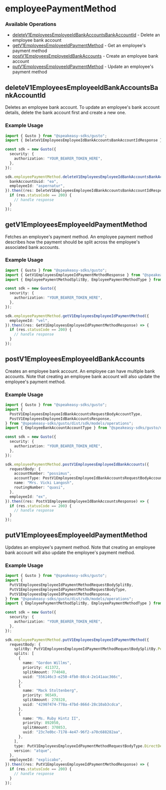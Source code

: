 # employeePaymentMethod

### Available Operations

* [deleteV1EmployeesEmployeeIdBankAccountsBankAccountId](#deletev1employeesemployeeidbankaccountsbankaccountid) - Delete an employee bank account
* [getV1EmployeesEmployeeIdPaymentMethod](#getv1employeesemployeeidpaymentmethod) - Get an employee's payment method
* [postV1EmployeesEmployeeIdBankAccounts](#postv1employeesemployeeidbankaccounts) - Create an employee bank account
* [putV1EmployeesEmployeeIdPaymentMethod](#putv1employeesemployeeidpaymentmethod) - Update an employee's payment method

## deleteV1EmployeesEmployeeIdBankAccountsBankAccountId

Deletes an employee bank account. To update an employee's bank account details, delete the bank account first and create a new one.

### Example Usage

```typescript
import { Gusto } from "@speakeasy-sdks/gusto";
import { DeleteV1EmployeesEmployeeIdBankAccountsBankAccountIdResponse } from "@speakeasy-sdks/gusto/dist/sdk/models/operations";

const sdk = new Gusto({
  security: {
    authorization: "YOUR_BEARER_TOKEN_HERE",
  },
});

sdk.employeePaymentMethod.deleteV1EmployeesEmployeeIdBankAccountsBankAccountId({
  bankAccountUuid: "ea",
  employeeId: "aspernatur",
}).then((res: DeleteV1EmployeesEmployeeIdBankAccountsBankAccountIdResponse) => {
  if (res.statusCode == 200) {
    // handle response
  }
});
```

## getV1EmployeesEmployeeIdPaymentMethod

Fetches an employee's payment method. An employee payment method describes how the payment should be split across the employee's associated bank accounts.

### Example Usage

```typescript
import { Gusto } from "@speakeasy-sdks/gusto";
import { GetV1EmployeesEmployeeIdPaymentMethodResponse } from "@speakeasy-sdks/gusto/dist/sdk/models/operations";
import { EmployeePaymentMethodSplitBy, EmployeePaymentMethodType } from "@speakeasy-sdks/gusto/dist/sdk/models/shared";

const sdk = new Gusto({
  security: {
    authorization: "YOUR_BEARER_TOKEN_HERE",
  },
});

sdk.employeePaymentMethod.getV1EmployeesEmployeeIdPaymentMethod({
  employeeId: "vel",
}).then((res: GetV1EmployeesEmployeeIdPaymentMethodResponse) => {
  if (res.statusCode == 200) {
    // handle response
  }
});
```

## postV1EmployeesEmployeeIdBankAccounts

Creates an employee bank account. An employee can have multiple bank accounts. Note that creating an employee bank account will also update the employee's payment method.

### Example Usage

```typescript
import { Gusto } from "@speakeasy-sdks/gusto";
import {
  PostV1EmployeesEmployeeIdBankAccountsRequestBodyAccountType,
  PostV1EmployeesEmployeeIdBankAccountsResponse,
} from "@speakeasy-sdks/gusto/dist/sdk/models/operations";
import { EmployeeBankAccountAccountType } from "@speakeasy-sdks/gusto/dist/sdk/models/shared";

const sdk = new Gusto({
  security: {
    authorization: "YOUR_BEARER_TOKEN_HERE",
  },
});

sdk.employeePaymentMethod.postV1EmployeesEmployeeIdBankAccounts({
  requestBody: {
    accountNumber: "possimus",
    accountType: PostV1EmployeesEmployeeIdBankAccountsRequestBodyAccountType.Checking,
    name: "Mrs. Vicki Langosh",
    routingNumber: "quasi",
  },
  employeeId: "ex",
}).then((res: PostV1EmployeesEmployeeIdBankAccountsResponse) => {
  if (res.statusCode == 200) {
    // handle response
  }
});
```

## putV1EmployeesEmployeeIdPaymentMethod

Updates an employee's payment method. Note that creating an employee bank account will also update the employee's payment method.

### Example Usage

```typescript
import { Gusto } from "@speakeasy-sdks/gusto";
import {
  PutV1EmployeesEmployeeIdPaymentMethodRequestBodySplitBy,
  PutV1EmployeesEmployeeIdPaymentMethodRequestBodyType,
  PutV1EmployeesEmployeeIdPaymentMethodResponse,
} from "@speakeasy-sdks/gusto/dist/sdk/models/operations";
import { EmployeePaymentMethodSplitBy, EmployeePaymentMethodType } from "@speakeasy-sdks/gusto/dist/sdk/models/shared";

const sdk = new Gusto({
  security: {
    authorization: "YOUR_BEARER_TOKEN_HERE",
  },
});

sdk.employeePaymentMethod.putV1EmployeesEmployeeIdPaymentMethod({
  requestBody: {
    splitBy: PutV1EmployeesEmployeeIdPaymentMethodRequestBodySplitBy.Percentage,
    splits: [
      {
        name: "Gordon Willms",
        priority: 411372,
        splitAmount: 774048,
        uuid: "556146c3-e250-4fb0-88c4-2e141aac366c",
      },
      {
        name: "Mack Stoltenberg",
        priority: 96549,
        splitAmount: 270328,
        uuid: "42907474-778a-47bd-866d-28c10ab3cdca",
      },
      {
        name: "Ms. Ruby Hintz II",
        priority: 892050,
        splitAmount: 370853,
        uuid: "23c7e0bc-7178-4e47-96f2-a70c688282aa",
      },
    ],
    type: PutV1EmployeesEmployeeIdPaymentMethodRequestBodyType.DirectDeposit,
    version: "atque",
  },
  employeeId: "explicabo",
}).then((res: PutV1EmployeesEmployeeIdPaymentMethodResponse) => {
  if (res.statusCode == 200) {
    // handle response
  }
});
```
